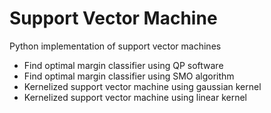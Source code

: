 # Support Vector Machine

Python implementation of support vector machines
- Find optimal margin classifier using QP software
- Find optimal margin classifier using SMO algorithm
- Kernelized support vector machine using gaussian kernel
- Kernelized support vector machine using linear kernel
